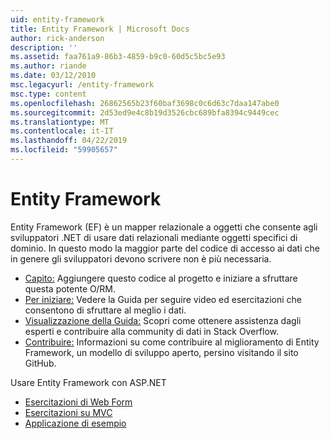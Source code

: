```yaml
---
uid: entity-framework
title: Entity Framework | Microsoft Docs
author: rick-anderson
description: ''
ms.assetid: faa761a9-86b3-4859-b9c0-60d5c5bc5e93
ms.author: riande
ms.date: 03/12/2010
msc.legacyurl: /entity-framework
msc.type: content
ms.openlocfilehash: 26862565b23f60baf3698c0c6d63c7daa147abe0
ms.sourcegitcommit: 2d53ed9e4c8b19d3526cbc689bfa8394c9449cec
ms.translationtype: MT
ms.contentlocale: it-IT
ms.lasthandoff: 04/22/2019
ms.locfileid: "59905657"
---
```

# <a name="entity-framework"></a>Entity Framework

Entity Framework (EF) è un mapper relazionale a oggetti che consente agli sviluppatori .NET di usare dati relazionali mediante oggetti specifici di dominio. In questo modo la maggior parte del codice di accesso ai dati che in genere gli sviluppatori devono scrivere non è più necessaria.


- [Capito:](https://msdn.com/data/ee712906) Aggiungere questo codice al progetto e iniziare a sfruttare questa potente O/RM.
- [Per iniziare:](https://msdn.com/data/ee712907) Vedere la Guida per seguire video ed esercitazioni che consentono di sfruttare al meglio i dati.
- [Visualizzazione della Guida:](https://msdn.com/data/hh913619) Scopri come ottenere assistenza dagli esperti e contribuire alla community di dati in Stack Overflow.
- [Contribuire:](https://github.com/aspnet/EntityFramework6) Informazioni su come contribuire al miglioramento di Entity Framework, un modello di sviluppo aperto, persino visitando il sito GitHub.


Usare Entity Framework con ASP.NET

- [Esercitazioni di Web Form](web-forms/overview/older-versions-getting-started/getting-started-with-ef/the-entity-framework-and-aspnet-getting-started-part-1.md)
- [Esercitazioni su MVC](mvc/overview/getting-started/getting-started-with-ef-using-mvc/creating-an-entity-framework-data-model-for-an-asp-net-mvc-application.md)
- [Applicazione di esempio](https://webpifeed.blob.core.windows.net/webpifeed/Partners/ASP.NET%20MVC%20Application%20Using%20Entity%20Framework%20Code%20First.zip)
